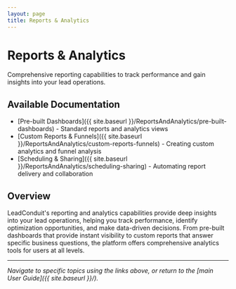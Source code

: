 ```yaml
---
layout: page
title: Reports & Analytics
---
```


# Reports & Analytics

Comprehensive reporting capabilities to track performance and gain insights into your lead operations.

## Available Documentation

- [Pre-built Dashboards]({{ site.baseurl }}/ReportsAndAnalytics/pre-built-dashboards) - Standard reports and analytics views
- [Custom Reports & Funnels]({{ site.baseurl }}/ReportsAndAnalytics/custom-reports-funnels) - Creating custom analytics and funnel analysis  
- [Scheduling & Sharing]({{ site.baseurl }}/ReportsAndAnalytics/scheduling-sharing) - Automating report delivery and collaboration

## Overview

LeadConduit's reporting and analytics capabilities provide deep insights into your lead operations, helping you track performance, identify optimization opportunities, and make data-driven decisions. From pre-built dashboards that provide instant visibility to custom reports that answer specific business questions, the platform offers comprehensive analytics tools for users at all levels.

---

*Navigate to specific topics using the links above, or return to the [main User Guide]({{ site.baseurl }}/).*